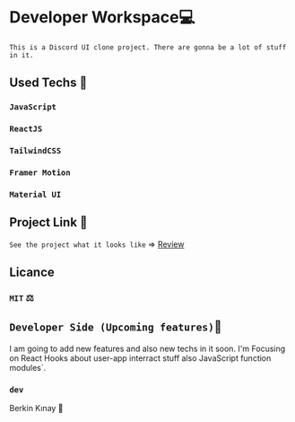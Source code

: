 # Developer Workspace💻
`This is a Discord UI clone project. There are gonna be a lot of stuff in it.`

## Used Techs 🥰

### `JavaScript`
### `ReactJS`
### `TailwindCSS`
### `Framer Motion`
### `Material UI`

## Project Link 🔭

`See the project what it looks like` => [Review]()

## Licance
### `MIT` ⚖️

## `Developer Side (Upcoming features)`💫
I am going to add new features and also new techs in it soon.
I'm Focusing on React Hooks about user-app interract stuff also JavaScript function modules`.

### `dev`
Berkin Kınay 👤
